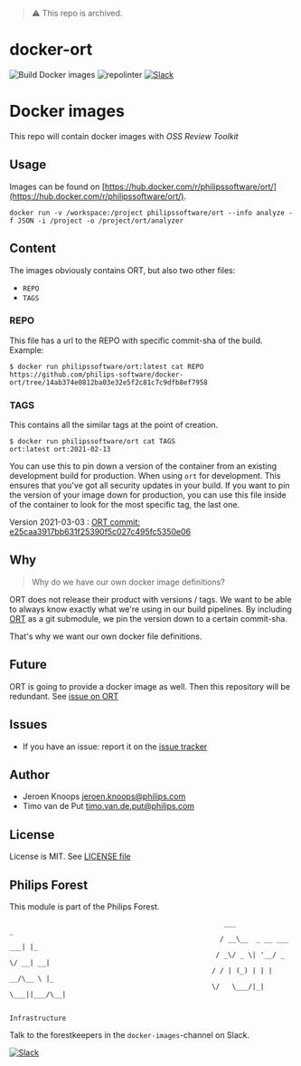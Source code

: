 > :warning: This repo is archived.

# docker-ort

![Build Docker images](https://github.com/philips-software/docker-ort/workflows/Build%20Docker%20images/badge.svg)
![repolinter](https://github.com/philips-software/docker-ort/workflows/repolinter/badge.svg)
[![Slack](https://philips-software-slackin.now.sh/badge.svg)](https://philips-software-slackin.now.sh)

# Docker images

This repo will contain docker images with _OSS Review Toolkit_

## Usage

Images can be found on [https://hub.docker.com/r/philipssoftware/ort/](https://hub.docker.com/r/philipssoftware/ort/).

```
docker run -v /workspace:/project philipssoftware/ort --info analyze -f JSON -i /project -o /project/ort/analyzer
```

## Content

The images obviously contains ORT, but also two other files:
- `REPO`
- `TAGS`

### REPO

This file has a url to the REPO with specific commit-sha of the build.
Example: 

```
$ docker run philipssoftware/ort:latest cat REPO
https://github.com/philips-software/docker-ort/tree/14ab374e0812ba03e32e5f2c81c7c9dfb8ef7958
```

### TAGS

This contains all the similar tags at the point of creation. 

```
$ docker run philipssoftware/ort cat TAGS
ort:latest ort:2021-02-13
```

You can use this to pin down a version of the container from an existing development build for production. When using `ort` for development. This ensures that you've got all security updates in your build. If you want to pin the version of your image down for production, you can use this file inside of the container to look for the most specific tag, the last one.

Version 2021-03-03 : [ORT commit: e25caa3917bb631f25390f5c027c495fc5350e06](https://github.com/oss-review-toolkit/ort/tree/e25caa3917bb631f25390f5c027c495fc5350e06)

## Why

> Why do we have our own docker image definitions?

ORT does not release their product with versions / tags. We want to be able to always know exactly what we're using in our build pipelines.
By including [ORT](https://github.com/oss-review-toolkit/ort) as a git submodule, we pin the version down to a certain commit-sha.

That's why we want our own docker file definitions.

## Future

ORT is going to provide a docker image as well. Then this repository will be redundant. See [issue on ORT](https://github.com/oss-review-toolkit/ort/issues/2441)

## Issues

- If you have an issue: report it on the [issue tracker](https://github.com/philips-software/docker-ort/issues)

## Author

- Jeroen Knoops <jeroen.knoops@philips.com>
- Timo van de Put <timo.van.de.put@philips.com>

## License

License is MIT. See [LICENSE file](LICENSE.md)

## Philips Forest

This module is part of the Philips Forest.

```
                                                     ___                   _
                                                    / __\__  _ __ ___  ___| |_
                                                   / _\/ _ \| '__/ _ \/ __| __|
                                                  / / | (_) | | |  __/\__ \ |_
                                                  \/   \___/|_|  \___||___/\__|  

                                                                 Infrastructure
```

Talk to the forestkeepers in the `docker-images`-channel on Slack.

[![Slack](https://philips-software-slackin.now.sh/badge.svg)](https://philips-software-slackin.now.sh)
